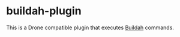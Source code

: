 # buildah-plugin
This is a Drone compatible plugin that executes [Buildah](https://github.com/containers/buildah) commands.
